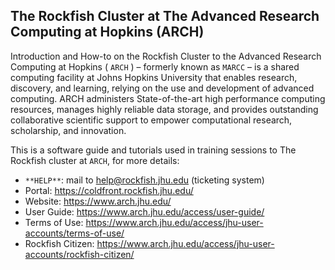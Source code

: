 ## The Rockfish Cluster at The Advanced Research Computing at Hopkins (ARCH)

Introduction and How-to on the Rockfish Cluster to the Advanced Research Computing at Hopkins ( `ARCH` ) – formerly known as `MARCC` – is a shared computing facility at Johns Hopkins University that enables research, discovery, and learning, relying on the use and development of advanced computing. ARCH administers State-of-the-art high performance computing resources, manages highly reliable data storage, and provides outstanding collaborative scientific support to empower computational research, scholarship, and innovation.

This is a software guide and tutorials used in training sessions to The Rockfish cluster at `ARCH`, for more details:

* `**HELP**`: mail to help@rockfish.jhu.edu (ticketing system)
* Portal: https://coldfront.rockfish.jhu.edu/
* Website: https://www.arch.jhu.edu/
* User Guide: https://www.arch.jhu.edu/access/user-guide/
* Terms of Use: https://www.arch.jhu.edu/access/jhu-user-accounts/terms-of-use/
* Rockfish Citizen:  https://www.arch.jhu.edu/access/jhu-user-accounts/rockfish-citizen/
